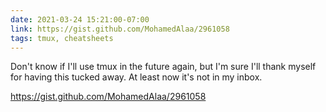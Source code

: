 ```yaml
---
date: 2021-03-24 15:21:00-07:00
link: https://gist.github.com/MohamedAlaa/2961058
tags: tmux, cheatsheets
---
```


Don't know if I'll use tmux in the future again, but I'm sure I'll thank myself for having this tucked away. At least now it's not in my inbox.

<https://gist.github.com/MohamedAlaa/2961058>